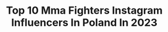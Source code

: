 ---
title: Top 10 Mma Fighters Instagram Influencers In Poland In 2023
description: >-
  Find top mma fighters Instagram influencers in Poland in 2023. Most popular hashtags: #mma #ksw #fighter #tattoo.
platform: Instagram
hits: 13
text_top: Analyze the top-rated Instagram influencers on inBeat.
text_bottom: Our platform holds 13 Instagram influencers like this in Poland for you to connect with.
profiles:
  - username: "szymanskimma"
    fullname: >-
      Roman Szymański
    bio: >-
      @ksw_mma fighter Record 11:4 Czerwony Smok MACACO🐒 Gold Team 👊 BJJ black belt🤙@mariuszlinke 🙏 Co-owner 👉 @fame_tattoo_ Co-owner 👉 @fametattoobarber
    location: "Poland"
    followers: 46210
    engagement: 526
    commentsToLikes: 0.009756
    id: ck0u29adgzair0i19geh8v9pa
    verified: false
    hashtags: "#ksw, #tattoo, #mylife, #mma"
  - username: "kowczarz"
    fullname: >-
      Karolina Owczarz
    bio: >-
      MMA fighter👊🏻(3-1, 2 SUB) KSW Federation🤘🏻 Ambasadorka: 👗@carpatree (kowczarz -20%) 🌱@vitadiet_pl (owczarz30 -30%) 💊@endorfina.shop (owczarz15 -15%)
    location: "Poland"
    followers: 77055
    engagement: 662
    commentsToLikes: 0.006596
    id: ck0u29boezap00i199k39wfib
    verified: false
    hashtags: "#fightlikeagirl, #birthdaygirl, #carpatreeteam, #tbt"
  - username: "adamniedzwiedz"
    fullname: >-
      Adam Niedźwiedź
    bio: >-
      PRO MMA FIGHTER 7-4💪 KSW Welterweight BJJ Brownbelt 👊 Techno 🚀
    location: "Poland"
    followers: 96344
    engagement: 270
    commentsToLikes: 0.004796
    id: ck6tptbwzmpmp0j71b2pmg0ce
    verified: false
    hashtags: "#fighter, #mma, #mountains, #trip"
  - username: "skiba_daniel"
    fullname: >-
      Daniel Skibiński
    bio: >-
      👊MMA Fighter 16-5 @ankosmma 🏆Babilon MMA WW Champion 🍏Dietician - @diet_sport.ds 🤼‍♂️Grappling Team Poland🇵🇱European Champion🥇 ➡skibamma@gmail.com
    location: "Poland"
    followers: 13986
    engagement: 550
    commentsToLikes: 0.006104
    id: ck5hp4bepqqco0i11akem8chs
    verified: false
    hashtags: "#kruksdifferent, #allstarstrainingcenter, #teamskiba, #sweden"
  - username: "pawel_trybson_trybala"
    fullname: >-
      PAWEŁ TRYBSON TRYBAŁA 🥊
    bio: >-
      🎬Tv Person 👭Dad x2 💍@elizka_trybala 👊MMA Fighter🥊 💪🏼@better.life.catering ambasador 🍓 Trybsonmma@gmail.com 📩Collab: 📧📤
    location: "Poland"
    followers: 129879
    engagement: 275
    commentsToLikes: 0.010318
    id: ck5c3ca4yz0rn0i11nlq0di9n
    verified: true
    hashtags: "#love, #fighter, #fight, #eliza"
  - username: "michal_materla"
    fullname: >-
      Michał Materla
    bio: >-
      Professional MMA Fighter. Szczecin, Poland, Berserkers Team. "I'm not a fighter, I believe in jiujitsu"
    location: "Poland"
    followers: 223783
    engagement: 375
    commentsToLikes: 0.008813
    id: ck14jungxm9xt0i198r3a493d
    verified: false
    hashtags: "#radius, #kms, #stemb, #weldsystems"
  - username: "filip_wolan"
    fullname: >-
      Filip Wolański
    bio: >-
      🔸Kraków, Poland🇵🇱 🔹MMA Fighter 👊🏻💪🏻 🔸KSW Federation🏆 🔹Pro Record 11 wins👍🏻, 4 losses👎🏻
    location: "Poland"
    followers: 20102
    engagement: 769
    commentsToLikes: 0.009275
    id: ck8svyj9kd69z0j78lgb51h12
    verified: false
    hashtags: "#hardwork, #fighter, #team, #mma"
  - username: "surdumma"
    fullname: >-
      Surdu Ion
    bio: >-
      Official Page 🌎 Professional MMA Fighter 👊🏼 @ksw_mma Fighter 🏆Winner @exatlonromania 2019 🛫From R. Moldova🇲🇩/ Romania 🇷🇴 🏠Now live in Poznan
    location: "Poland"
    followers: 44231
    engagement: 235
    commentsToLikes: 0.009525
    id: ck5zkpzavjy0n0i14gqtsji2u
    verified: false
    hashtags: "#igerspoland, #lodz, #ankosmma, #kickboxing"
  - username: "pudzianofficial"
    fullname: >-
      Mariusz Pudzianowski
    bio: >-
      MMA FIGHTER and 5x World's Strongest Man. https://sklep.pudzian.pl https://pudzian.pl
    location: "Poland"
    followers: 408871
    engagement: 266
    commentsToLikes: 0.009928
    id: ck5hi69kmbv2j0i117ilq09bb
    verified: true
    hashtags: "#pudzilla, #gym, #mmafighter, #pudzian"
  - username: "martinlewandowski"
    fullname: >-
      Martin Lewandowski
    bio: >-
      @ksw_mma Co-Founder 🥊 @myland_agency Marketing Agency co-owner 💻 @mmapolska_org President
    location: "Poland"
    followers: 49520
    engagement: 200
    commentsToLikes: 0.017177
    id: ck5hqp0oetgws0i11yw7tweb1
    verified: true
    hashtags: "#mmapolska, #mma, #ksw, #pantarhei"
---